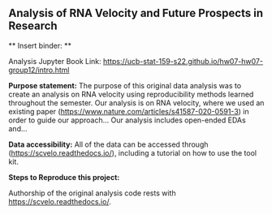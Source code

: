 ## Analysis of RNA Velocity and Future Prospects in Research

** Insert binder: **

Analysis Jupyter Book Link: https://ucb-stat-159-s22.github.io/hw07-hw07-group12/intro.html

**Purpose statement:** The purpose of this original data analysis was to create an analysis on RNA velocity using reproducibility methods learned throughout the semester. Our analysis is on RNA velocity, where we used an existing paper (https://www.nature.com/articles/s41587-020-0591-3) in order to guide our approach... Our analysis includes open-ended EDAs and... 

**Data accessibility:** All of the data can be accessed through (https://scvelo.readthedocs.io/), including a tutorial on how to use the tool kit.  

**Steps to Reproduce this project:** 

Authorship of the original analysis code rests with https://scvelo.readthedocs.io/.
